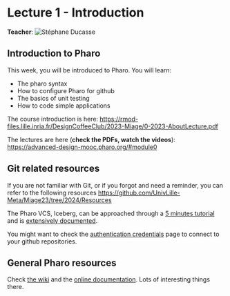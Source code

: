 # Lecture 1 - Introduction
**Teacher**: ![Stéphane Ducasse](http://stephane.ducasse.free.fr/)

## Introduction to Pharo
This week, you will be introduced to Pharo.
You will learn:

- The pharo syntax
- How to configure Pharo for github
- The basics of unit testing
- How to code simple applications


The course introduction is here: https://rmod-files.lille.inria.fr/DesignCoffeeClub/2023-Miage/0-2023-AboutLecture.pdf

The lectures are here (**check the PDFs, watch the videos**):  https://advanced-design-mooc.pharo.org/#module0


## Git related resources

If you are not familiar with Git, or if you forgot and need a reminder, you can refer to the following resources https://github.com/UnivLille-Meta/Miage23/tree/2024/Resources

The Pharo VCS, Iceberg, can be approached through a [5 minutes tutorial](https://github.com/pharo-vcs/iceberg/wiki/Tutorial) and is [extensively documented](https://github.com/pharo-vcs/iceberg/wiki).

You might want to check the [authentication credentials](https://github.com/pharo-vcs/iceberg/wiki/Authentication-Credentials) page to connect to your github repositories.

## General Pharo resources
Check 
[the wiki](https://github.com/pharo-open-documentation/pharo-wiki) and the [online documentation](https://github.com/pharo-open-documentation/awesome-pharo).
Lots of interesting things there.
